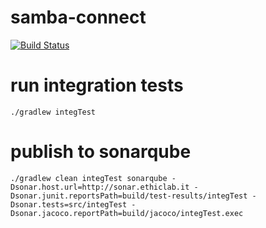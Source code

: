 samba-connect
=============

[![Build Status](https://travis-ci.org/montoyaedu/samba-connect.svg?branch=master)](https://travis-ci.org/montoyaedu/samba-connect)

run integration tests
=====================

`````
./gradlew integTest
`````

publish to sonarqube
====================

`````
./gradlew clean integTest sonarqube -Dsonar.host.url=http://sonar.ethiclab.it -Dsonar.junit.reportsPath=build/test-results/integTest -Dsonar.tests=src/integTest -Dsonar.jacoco.reportPath=build/jacoco/integTest.exec
`````
